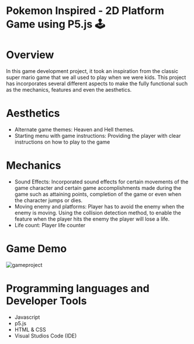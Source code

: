 # Pokemon Inspired - 2D Platform Game using P5.js 🕹️

# Overview
In this game development project, it took an inspiration from the classic super mario game that we all used to play when we were kids. This project has incorporates several different aspects to make the fully functional such as the mechanics, features and even the aesthetics. 

# Aesthetics
* Alternate game themes: Heaven and Hell themes.
* Starting menu with game instructions: Providing the player with clear instructions on how to play to the game  

# Mechanics
* Sound Effects: Incorporated sound effects for certain movements of the game character and certain game accomplishments made during the game such as attaining points, completion of the game or even when the character jumps or dies.
* Moving enemy and platforms: Player has to avoid the enemy when the enemy is moving. Using the collision detection method, to enable the feature when the player hits the enemy the player will lose a life.
* Life count: Player life counter

# Game Demo
![gameproject](https://github.com/user-attachments/assets/6b216a68-4d51-4ab6-963b-8c160e75f38d)

# Programming languages and Developer Tools
* Javascript
* p5.js
* HTML & CSS
* Visual Studios Code (IDE)

